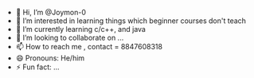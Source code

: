 - 👋 Hi, I’m @Joymon-0
- 👀 I’m interested in learning things which beginner courses don't teach
- 🌱 I’m currently learning c/c++, and java
- 💞️ I’m looking to collaborate on ...
- 📫 How to reach me , contact = 8847608318
- 😄 Pronouns: He/him
- ⚡ Fun fact: ...

<!---
Joymon-0/Joymon-0 is a ✨ special ✨ repository because its `README.md` (this file) appears on your GitHub profile.
You can click the Preview link to take a look at your changes.
--->
